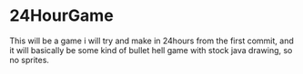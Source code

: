 # 24HourGame
This will be a game i will try and make in 24hours from the first commit, and it will basically be some kind of bullet hell game with stock java drawing, so no sprites.
